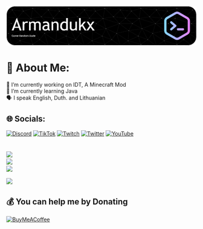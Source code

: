 ![github-header](https://github.com/Armandukx/Armandukx/blob/main/meh/github-header-image.png)

# 💫 About Me:
🔭 I’m currently working on IDT, A Minecraft Mod<br>🌱 I’m currently learning Java<br>🗣 I speak English, Duth. and Lithuanian

## 🌐 Socials:
[![Discord](https://img.shields.io/badge/Discord-%237289DA.svg?logo=discord&logoColor=white)](https://discord.gg/https://discord.gg/MGrNJqsqZt) [![TikTok](https://img.shields.io/badge/TikTok-%23000000.svg?logo=TikTok&logoColor=white)](https://tiktok.com/@Armandukx) [![Twitch](https://img.shields.io/badge/Twitch-%239146FF.svg?logo=Twitch&logoColor=white)](https://twitch.tv/Armandukx) [![Twitter](https://img.shields.io/badge/Twitter-%231DA1F2.svg?logo=Twitter&logoColor=white)](https://twitter.com/Armandukx) [![YouTube](https://img.shields.io/badge/YouTube-%23FF0000.svg?logo=YouTube&logoColor=white)](https://www.youtube.com/@Armandukx)
#
![](https://github-readme-stats.vercel.app/api?username=Armandukx&theme=dark&hide_border=false&include_all_commits=true&count_private=false)<br/>
![](https://github-readme-streak-stats.herokuapp.com/?user=Armandukx&theme=dark&hide_border=false)<br/>
![](https://github-readme-stats.vercel.app/api/top-langs/?username=Armandukx&theme=dark&hide_border=false&include_all_commits=true&count_private=false&layout=compact)

[![](https://visitcount.itsvg.in/api?id=Armandukx&icon=0&color=1)](https://visitcount.itsvg.in)

## 💰 You can help me by Donating
[![BuyMeACoffee](https://img.shields.io/badge/Buy%20Me%20a%20Coffee-ffdd00?style=for-the-badge&logo=buy-me-a-coffee&logoColor=black)](https://buymeacoffee.com/Armandukx)
